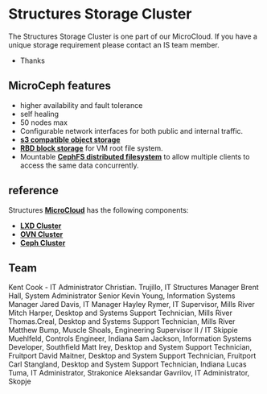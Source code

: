 # Structures Storage Cluster

The Structures Storage Cluster is one part of our MicroCloud. If you have a unique storage requirement please contact an IS team member.

- Thanks

## MicroCeph features

- higher availability and fault tolerance
- self healing
- 50 nodes max
- Configurable network interfaces for both public and internal traffic.
- **[s3 compatible object storage](https://docs.ceph.com/en/reef/radosgw/#object-gateway)**
- **[RBD block storage](https://docs.ceph.com/en/reef/rbd/#ceph-block-device)** for VM root file system.
- Mountable **[CephFS distributed filesystem](https://docs.ceph.com/en/squid/cephfs/)** to allow multiple clients to access the same data concurrently.

## reference

Structures **[MicroCloud](https://documentation.ubuntu.com/microcloud/latest/microcloud/tutorial/get_started/)** has the following components:

- **[LXD Cluster](https://documentation.ubuntu.com/microcloud/latest/lxd/clustering/)**
- **[OVN Cluster](https://canonical-microovn.readthedocs-hosted.com/en/latest/)**
- **[Ceph Cluster](https://canonical-microceph.readthedocs-hosted.com/stable/tutorial/get-started/)**

## Team

Kent Cook - IT Administrator
Christian. Trujillo, IT Structures Manager
Brent Hall, System Administrator Senior
Kevin Young, Information Systems Manager
Jared Davis, IT Manager
Hayley Rymer, IT Supervisor, Mills River
Mitch Harper, Desktop and Systems Support Technician, Mills River
Thomas.Creal, Desktop and Systems Support Technician, Mills River
Matthew Bump, Muscle Shoals, Engineering Supervisor II / IT
Skippie Muehlfeld, Controls Engineer, Indiana
Sam Jackson, Information Systems Developer, Southfield
Matt Irey, Desktop and System Support Technician, Fruitport
David Maitner,  Desktop and System Support Technician, Fruitport
Carl Stangland, Desktop and System Support Technician, Indiana
Lucas Tuma, IT Administrator, Strakonice
Aleksandar Gavrilov, IT Administrator, Skopje
